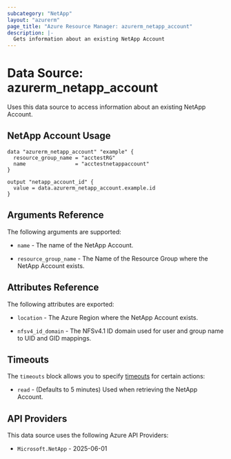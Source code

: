 ```yaml
---
subcategory: "NetApp"
layout: "azurerm"
page_title: "Azure Resource Manager: azurerm_netapp_account"
description: |-
  Gets information about an existing NetApp Account
---
```


# Data Source: azurerm_netapp_account

Uses this data source to access information about an existing NetApp Account.

## NetApp Account Usage

```hcl
data "azurerm_netapp_account" "example" {
  resource_group_name = "acctestRG"
  name                = "acctestnetappaccount"
}

output "netapp_account_id" {
  value = data.azurerm_netapp_account.example.id
}
```

## Arguments Reference

The following arguments are supported:

* `name` - The name of the NetApp Account.

* `resource_group_name` - The Name of the Resource Group where the NetApp Account exists.

## Attributes Reference

The following attributes are exported:

* `location` - The Azure Region where the NetApp Account exists.

* `nfsv4_id_domain` - The NFSv4.1 ID domain used for user and group name to UID and GID mappings.

## Timeouts

The `timeouts` block allows you to specify [timeouts](https://developer.hashicorp.com/terraform/language/resources/configure#define-operation-timeouts) for certain actions:

* `read` - (Defaults to 5 minutes) Used when retrieving the NetApp Account.

## API Providers
<!-- This section is generated, changes will be overwritten -->
This data source uses the following Azure API Providers:

* `Microsoft.NetApp` - 2025-06-01
